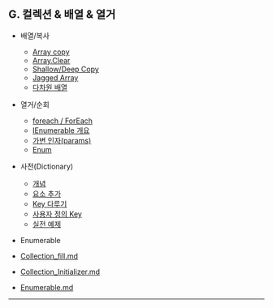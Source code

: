 ## G. 컬렉션 & 배열 & 열거
- 배열/복사
  - [Array copy](./01-Array_copy.md)
  - [Array.Clear](./02-ArrayClear.md)
  - [Shallow/Deep Copy](.03-ShallowDeepCopy.md)
  - [Jagged Array](./04-Jagged_Array.md)
  - [다차원 배열](./05-MultiDimensional_Arrays.md)
- 열거/순회
  - [foreach / ForEach](./06-ForEach.md)
  - [IEnumerable 개요](./07-Eumerable.md)
  - [가변 인자(params)](./08-VariableArgument.md)
  - [Enum](./09-Enum.md)
- 사전(Dictionary)
  - [개념](./10-Dictionary개념.md)
  - [요소 추가](./11-Dictionary요소추가.md)
  - [Key 다루기](./12-DictionaryKey.md)
  - [사용자 정의 Key](./13-Dictionary_사용자key.md)
  - [실전 예제](./14-Dictionary실전예.md)

- Enumerable
 - [Collection_fill.md](./G.%20컬렉션%20%26%20배열%20%26%20열거/15-Collection_fill.md)
 - [Collection_Initializer.md](./G.%20컬렉션%20%26%20배열%20%26%20열거/16-Collection_Initializer.md)
 - [Enumerable.md](./G.%20컬렉션%20%26%20배열%20%26%20열거/17-Enumerable.md)

---

